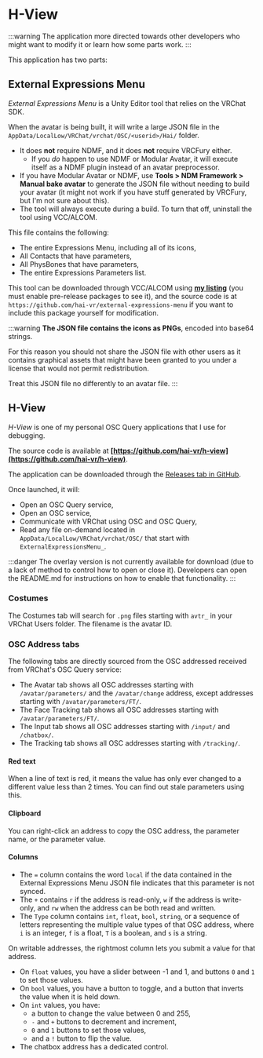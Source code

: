 ﻿---
unlisted: true
---
# H-View

:::warning
The application more directed towards other developers who might want to modify it or learn how some parts work.
:::

This application has two parts:

## External Expressions Menu

*External Expressions Menu* is a Unity Editor tool that relies on the VRChat SDK.

When the avatar is being built, it will write a large JSON file in the `AppData/LocalLow/VRChat/vrchat/OSC/<userid>/Hai/` folder.
- It does **not** require NDMF, and it does **not** require VRCFury either.
  - If you *do* happen to use NDMF or Modular Avatar, it will execute itself as a NDMF plugin instead of an avatar preprocessor.
- If you have Modular Avatar or NDMF, use **Tools > NDM Framework > Manual bake avatar** to generate the JSON file without
  needing to build your avatar (it might not work if you have stuff generated by VRCFury, but I'm not sure about this).
- The tool will always execute during a build. To turn that off, uninstall the tool using VCC/ALCOM.

This file contains the following:
- The entire Expressions Menu, including all of its icons,
- All Contacts that have parameters,
- All PhysBones that have parameters,
- The entire Expressions Parameters list.

This tool can be downloaded through VCC/ALCOM using **[my listing](/docs/products/listing)** (you must enable pre-release packages to see it),
and the source code is at `https://github.com/hai-vr/external-expressions-menu` if you want to include this package yourself for modification.

:::warning
**The JSON file contains the icons as PNGs**, encoded into base64 strings.

For this reason you should not share the JSON file with other users as it contains graphical assets that might have been granted to you
under a license that would not permit redistribution.

Treat this JSON file no differently to an avatar file.
:::

## H-View

*H-View* is one of my personal OSC Query applications that I use for debugging.

The source code is available at **[https://github.com/hai-vr/h-view](https://github.com/hai-vr/h-view)**.

The application can be downloaded through the [Releases tab in GitHub](https://github.com/hai-vr/h-view/releases/latest).

Once launched, it will:
- Open an OSC Query service,
- Open an OSC service,
- Communicate with VRChat using OSC and OSC Query,
- Read any file on-demand located in `AppData/LocalLow/VRChat/vrchat/OSC/` that start with `ExternalExpressionsMenu_`.

:::danger
The overlay version is not currently available for download (due to a lack of method to control how to open or close it).
Developers can open the README.md for instructions on how to enable that functionality.
:::

### Costumes

The Costumes tab will search for `.png` files starting with `avtr_` in your VRChat Users folder. The filename is the avatar ID.

### OSC Address tabs

The following tabs are directly sourced from the OSC addressed received from VRChat's OSC Query service:
- The Avatar tab shows all OSC addresses starting with `/avatar/parameters/` and the `/avatar/change` address,
except addresses starting with `/avatar/parameters/FT/`.
- The Face Tracking tab shows all OSC addresses starting with `/avatar/parameters/FT/`.
- The Input tab shows all OSC addresses starting with `/input/` and `/chatbox/`.
- The Tracking tab shows all OSC addresses starting with `/tracking/`.

#### Red text

When a line of text is red, it means the value has only ever changed to a different value less than 2 times.
You can find out stale parameters using this.

#### Clipboard

You can right-click an address to copy the OSC address, the parameter name, or the parameter value.

#### Columns

- The `=` column contains the word `local` if the data contained in the External Expressions Menu JSON file indicates that this parameter is not synced.
- The `+` contains `r` if the address is read-only, `w` if the address is write-only, and `rw` when the address can be both read and written.
- The `Type` column contains `int`, `float`, `bool`, `string`, or a sequence of letters representing the multiple value types of that OSC address,
  where `i` is an integer, `f` is a float, `T` is a boolean, and `s` is a string.

On writable addresses, the rightmost column lets you submit a value for that address.
- On `float` values, you have a slider between -1 and 1, and buttons `0` and `1` to set those values.
- On `bool` values, you have a button to toggle, and a button that inverts the value when it is held down.
- On `int` values, you have:
  - a button to change the value between 0 and 255,
  - `-` and `+` buttons to decrement and increment,
  - `0` and `1` buttons to set those values,
  - and a `!` button to flip the value.
- The chatbox address has a dedicated control.
